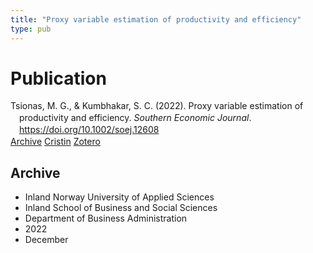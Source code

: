 ```yaml
---
title: "Proxy variable estimation of productivity and efficiency"
type: pub
---
```

<h1>Publication</h1>
<article id="csl-bib-container-8Q3M5ETV" class="csl-bib-container">
  <div class="csl-bib-body" style="line-height: 1.35; padding-left: 1em; text-indent:-1em;">
  <div class="csl-entry">Tsionas, M. G., &amp; Kumbhakar, S. C. (2022). Proxy variable estimation of productivity and efficiency. <i>Southern Economic Journal</i>. <a href="https://doi.org/10.1002/soej.12608">https://doi.org/10.1002/soej.12608</a></div>
</div>
  <div class="csl-bib-buttons">
    <a href="#taxonomy-article-8Q3M5ETV" class="csl-bib-button">Archive</a>
    <a href="https://app.cristin.no/results/show.jsf?id=2089238" alt="Cristin URL" class="csl-bib-button">Cristin</a>
    <a href="http://zotero.org/groups/5022929/items/8Q3M5ETV" alt="Zotero URL" class="csl-bib-button">Zotero</a>
  </div>
  <div id="csl-bib-meta-container-8Q3M5ETV"></div>
</article>
<div id="csl-bib-meta-8Q3M5ETV" class="csl-bib-meta">
  <article id="taxonomy-article-8Q3M5ETV" class="taxonomy-article">
    <h1>Archive</h1>
    <ul>
      <li>Inland Norway University of Applied Sciences</li>
      <li>Inland School of Business and Social Sciences</li>
      <li>Department of Business Administration</li>
      <li>2022</li>
      <li>December</li>
    </ul>
  </article>
</div>
